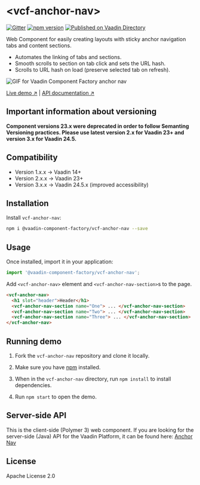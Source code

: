 # &lt;vcf-anchor-nav&gt;

[![Gitter](https://badges.gitter.im/Join%20Chat.svg)](https://gitter.im/vaadin/web-components?utm_source=badge&utm_medium=badge&utm_campaign=pr-badge)
[![npm version](https://badgen.net/npm/v/@vaadin-component-factory/vcf-anchor-nav)](https://www.npmjs.com/package/@vaadin-component-factory/vcf-anchor-nav)
[![Published on Vaadin Directory](https://img.shields.io/badge/Vaadin%20Directory-published-00b4f0.svg)](https://vaadin.com/directory/component/vaadin-component-factoryvcf-anchor-nav)

Web Component for easily creating layouts with sticky anchor navigation tabs and content sections.

- Automates the linking of tabs and sections.
- Smooth scrolls to section on tab click and sets the URL hash.
- Scrolls to URL hash on load (preserve selected tab on refresh).

![GIF for Vaadin Component Factory anchor nav](https://user-images.githubusercontent.com/3392815/86610834-8be1b700-bfb6-11ea-8009-59fe01c75c28.gif)

[Live demo ↗](https://vcf-anchor-nav.netlify.com) | [API documentation ↗](https://vcf-anchor-nav.netlify.com/api/#/elements/Vaadin.VcfAnchorNav)

## Important information about versioning
**Component versions 23.x were deprecated in order to follow Semanting Versioning practices. Please use latest version 2.x for Vaadin 23+ and version 3.x for Vaadin 24.5.**  

## Compatibility

- Version 1.x.x -> Vaadin 14+
- Version 2.x.x -> Vaadin 23+
- Version 3.x.x -> Vaadin 24.5.x (improved accessibility)

## Installation

Install `vcf-anchor-nav`:

```sh
npm i @vaadin-component-factory/vcf-anchor-nav --save
```

## Usage

Once installed, import it in your application:

```js
import '@vaadin-component-factory/vcf-anchor-nav';
```

Add `<vcf-anchor-nav>` element and `<vcf-anchor-nav-section>`s to the page.

```html
<vcf-anchor-nav>
  <h1 slot="header">Header</h1>
  <vcf-anchor-nav-section name="One"> ... </vcf-anchor-nav-section>
  <vcf-anchor-nav-section name="Two"> ... </vcf-anchor-nav-section>
  <vcf-anchor-nav-section name="Three"> ... </vcf-anchor-nav-section>
</vcf-anchor-nav>
```

## Running demo

1. Fork the `vcf-anchor-nav` repository and clone it locally.

1. Make sure you have [npm](https://www.npmjs.com/) installed.

1. When in the `vcf-anchor-nav` directory, run `npm install` to install dependencies.

1. Run `npm start` to open the demo.

## Server-side API

This is the client-side (Polymer 3) web component. If you are looking for the server-side (Java) API for the Vaadin Platform, it can be found here: [Anchor Nav](https://vaadin.com/directory/component/anchor-nav-for-flow)

## License

Apache License 2.0
